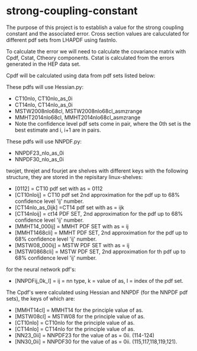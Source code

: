 # strong-coupling-constant

The purpose of this project is to establish a value for the strong coupling constant and the associated error.
Cross section values are caluculated for different pdf sets from LHAPDF using fastnlo.

To calculate the error we will need to calculate the covariance matrix with Cpdf, Cstat, Ctheory components.
Cstat is calculated from the errors generated in the HEP data set. 

Cpdf will be calculated using data from pdf sets listed below:

These pdfs will use Hessian.py:
- CT10nlo, CT10nlo_as_0i
- CT14nlo, CT14nlo_as_0i
- MSTW2008nlo68cl, MSTW2008nlo68cl_asmzrange
- MMHT2014nlo68cl, MMHT2014nlo68cl_asmzrange
- Note the confidence level pdf sets come in pair, where the 0th set is the best estimate and i, i+1 are in pairs.

These pdfs will use NNPDF.py:
- NNPDF23_nlo_as_0i
- NNPDF30_nlo_as_0i

twojet, threjet and fourjet are shelves with different keys with the following structure, they are stored in the repisitary linux-shelves:
- [0112] = CT10 pdf set with as = 0112
- [CT10nloij] = CT10 pdf set 2nd approximation for the pdf up to 68% confidence level 'ij' number.
- [CT14nlo_as_0ijk] =CT14 pdf set with as = ijk
- [CT14nloij] = ct14 PDF SET, 2nd approximation for the pdf up to 68% confidence level 'ij' number.
- [MMHT14_000ij] = MMHT PDF SET with as = ij
- [MMHT1468cli] = MMHT PDF SET, 2nd approximation for the pdf up to 68% confidence level 'ij' number.
- [MSTW08_000ij] = MSTW PDF SET with as = ij
- [MSTW0868cli] = MSTW PDF SET, 2nd approximation for th pdf up to 68% confidence level 'ij' number.


for the neural network pdf's:
- [NNPDFij_0k_l] = ij = nn type, k = value of as, l = index of the pdf set.

The Cpdf's were calculated using Hessian and NNPDF (for the NNPDF pdf sets), the keys of which are:
- [MMHT14cl] = MMHT14 for the principle value of as.
- [MSTW08cl] = MSTW08 for the principle value of as.
- [CT10nlo] = CT10nlo for the principle value of as.
- [CT14nlo] = CT14nlo for the principle value of as.
- [NN23_0ii] = NNPDF23 for the value of as = 0ii. (114-124)
- [NN30_0ii] = NNPDF30 for the value of as = 0ii. (115,117,118,119,121).



